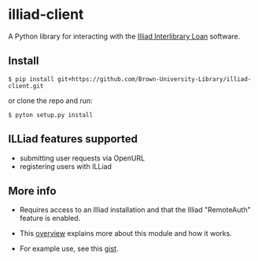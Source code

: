 illiad-client
==========

A Python library for interacting with the [Illiad Interlibrary Loan](http://www.atlas-sys.com/illiad/) software.

Install 
------------

`$ pip install git+https://github.com/Brown-University-Library/illiad-client.git`

or clone the repo and run:

`$ pyton setup.py install`

ILLiad features supported
-------------
 * submitting user requests via OpenURL
 * registering users with ILLiad

More info
-------------
 * Requires access to an Illiad installation and that the Illiad "RemoteAuth" feature is enabled.  

 * This [overview](http://lawlesst.github.com/notebook/illiad-api.html) explains more about this module and how it works.  

 * For example use, see this [gist](https://gist.github.com/4422229).  

